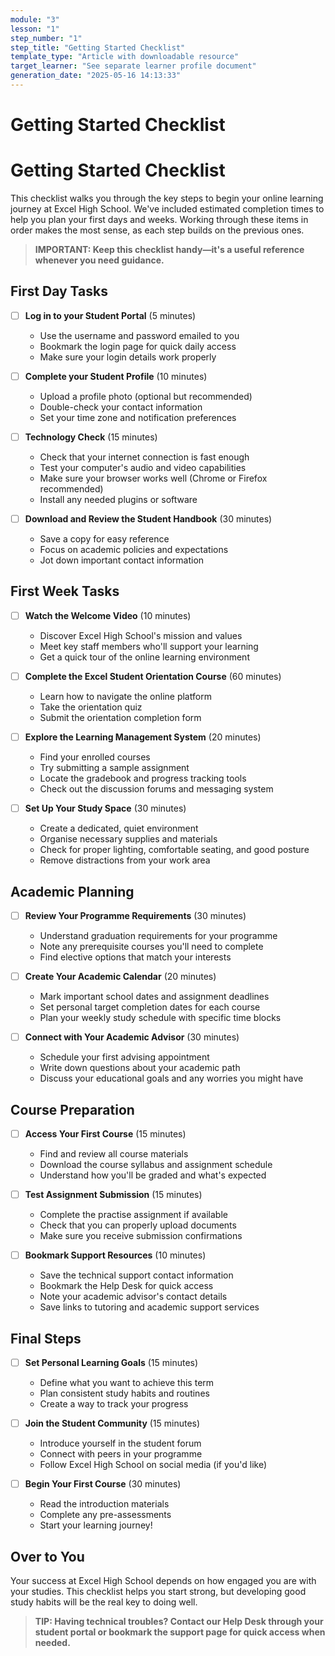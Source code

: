 ```yaml
---
module: "3"
lesson: "1"
step_number: "1"
step_title: "Getting Started Checklist"
template_type: "Article with downloadable resource"
target_learner: "See separate learner profile document"
generation_date: "2025-05-16 14:13:33"
---
```


# Getting Started Checklist

# Getting Started Checklist

This checklist walks you through the key steps to begin your online learning journey at Excel High School. We've included estimated completion times to help you plan your first days and weeks. Working through these items in order makes the most sense, as each step builds on the previous ones.

> **IMPORTANT: Keep this checklist handy—it's a useful reference whenever you need guidance.**

## First Day Tasks

* [ ] **Log in to your Student Portal** (5 minutes)
  * Use the username and password emailed to you
  * Bookmark the login page for quick daily access
  * Make sure your login details work properly

* [ ] **Complete your Student Profile** (10 minutes)
  * Upload a profile photo (optional but recommended)
  * Double-check your contact information
  * Set your time zone and notification preferences

* [ ] **Technology Check** (15 minutes)
  * Check that your internet connection is fast enough
  * Test your computer's audio and video capabilities
  * Make sure your browser works well (Chrome or Firefox recommended)
  * Install any needed plugins or software

* [ ] **Download and Review the Student Handbook** (30 minutes)
  * Save a copy for easy reference
  * Focus on academic policies and expectations
  * Jot down important contact information

## First Week Tasks

* [ ] **Watch the Welcome Video** (10 minutes)
  * Discover Excel High School's mission and values
  * Meet key staff members who'll support your learning
  * Get a quick tour of the online learning environment

* [ ] **Complete the Excel Student Orientation Course** (60 minutes)
  * Learn how to navigate the online platform
  * Take the orientation quiz
  * Submit the orientation completion form

* [ ] **Explore the Learning Management System** (20 minutes)
  * Find your enrolled courses
  * Try submitting a sample assignment
  * Locate the gradebook and progress tracking tools
  * Check out the discussion forums and messaging system

* [ ] **Set Up Your Study Space** (30 minutes)
  * Create a dedicated, quiet environment
  * Organise necessary supplies and materials
  * Check for proper lighting, comfortable seating, and good posture
  * Remove distractions from your work area

## Academic Planning

* [ ] **Review Your Programme Requirements** (30 minutes)
  * Understand graduation requirements for your programme
  * Note any prerequisite courses you'll need to complete
  * Find elective options that match your interests

* [ ] **Create Your Academic Calendar** (20 minutes)
  * Mark important school dates and assignment deadlines
  * Set personal target completion dates for each course
  * Plan your weekly study schedule with specific time blocks

* [ ] **Connect with Your Academic Advisor** (30 minutes)
  * Schedule your first advising appointment
  * Write down questions about your academic path
  * Discuss your educational goals and any worries you might have

## Course Preparation

* [ ] **Access Your First Course** (15 minutes)
  * Find and review all course materials
  * Download the course syllabus and assignment schedule
  * Understand how you'll be graded and what's expected

* [ ] **Test Assignment Submission** (15 minutes)
  * Complete the practise assignment if available
  * Check that you can properly upload documents
  * Make sure you receive submission confirmations

* [ ] **Bookmark Support Resources** (10 minutes)
  * Save the technical support contact information
  * Bookmark the Help Desk for quick access
  * Note your academic advisor's contact details
  * Save links to tutoring and academic support services

## Final Steps

* [ ] **Set Personal Learning Goals** (15 minutes)
  * Define what you want to achieve this term
  * Plan consistent study habits and routines
  * Create a way to track your progress

* [ ] **Join the Student Community** (15 minutes)
  * Introduce yourself in the student forum
  * Connect with peers in your programme
  * Follow Excel High School on social media (if you'd like)

* [ ] **Begin Your First Course** (30 minutes)
  * Read the introduction materials
  * Complete any pre-assessments
  * Start your learning journey!

## Over to You

Your success at Excel High School depends on how engaged you are with your studies. This checklist helps you start strong, but developing good study habits will be the real key to doing well.

> **TIP: Having technical troubles? Contact our Help Desk through your student portal or bookmark the support page for quick access when needed.**